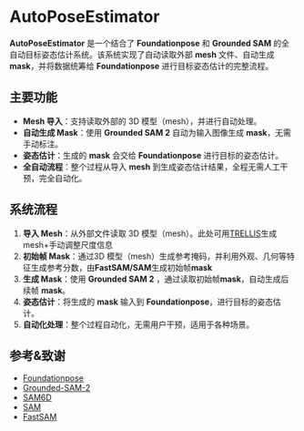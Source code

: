 # AutoPoseEstimator

**AutoPoseEstimator** 是一个结合了 **Foundationpose** 和 **Grounded SAM** 的全自动目标姿态估计系统。该系统实现了自动读取外部 **mesh** 文件、自动生成 **mask**，并将数据统筹给 **Foundationpose** 进行目标姿态估计的完整流程。

## 主要功能

- **Mesh 导入**：支持读取外部的 3D 模型（mesh），并进行自动处理。
- **自动生成 Mask**：使用 **Grounded SAM 2** 自动为输入图像生成 **mask**，无需手动标注。
- **姿态估计**：生成的 **mask** 会交给 **Foundationpose** 进行目标的姿态估计。
- **全自动流程**：整个过程从导入 **mesh** 到生成姿态估计结果，全程无需人工干预，完全自动化。

## 系统流程

1. **导入 Mesh**：从外部文件读取 3D 模型（mesh）。此处可用[TRELLIS](https://github.com/microsoft/TRELLIS)生成mesh+手动调整尺度信息
2. **初始帧 Mask**：通过3D 模型（mesh）生成参考掩码，并利用外观、几何等特征生成参考分数，由**FastSAM/SAM**生成初始帧**mask**
3. **生成 Mask**：使用 **Grounded SAM 2** ，通过读取初始帧**mask**，自动生成后续帧 **mask**。
4. **姿态估计**：将生成的 **mask** 输入到 **Foundationpose**，进行目标的姿态估计。
5. **自动化处理**：整个过程自动化，无需用户干预，适用于各种场景。

## 参考&致谢
- [Foundationpose](https://github.com/username/cnos)
- [Grounded-SAM-2](https://github.com/IDEA-Research/Grounded-SAM-2)
- [SAM6D](https://github.com/JiehongLin/SAM-6D/tree/main)
- [SAM](https://github.com/facebookresearch/sam)
- [FastSAM](https://github.com/facebookresearch/fastsam)



